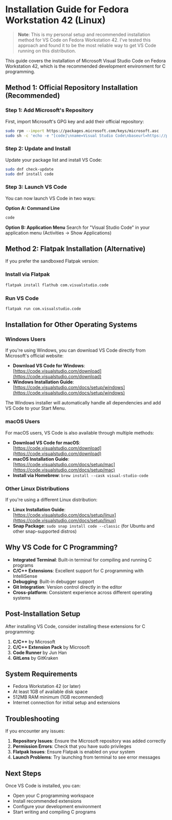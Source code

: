 # Installation Guide for Fedora Workstation 42 (Linux)

> **Note**: This is my personal setup and recommended installation method for VS Code on Fedora Workstation 42. I've tested this approach and found it to be the most reliable way to get VS Code running on this distribution.

This guide covers the installation of Microsoft Visual Studio Code on Fedora Workstation 42, which is the recommended development environment for C programming.

## Method 1: Official Repository Installation (Recommended)

### Step 1: Add Microsoft's Repository

First, import Microsoft's GPG key and add their official repository:

```bash
sudo rpm --import https://packages.microsoft.com/keys/microsoft.asc
sudo sh -c 'echo -e "[code]\nname=Visual Studio Code\nbaseurl=https://packages.microsoft.com/yumrepos/vscode\nenabled=1\ngpgcheck=1\ngpgkey=https://packages.microsoft.com/keys/microsoft.asc" > /etc/yum.repos.d/vscode.repo'
```

### Step 2: Update and Install

Update your package list and install VS Code:

```bash
sudo dnf check-update
sudo dnf install code
```

### Step 3: Launch VS Code

You can now launch VS Code in two ways:

**Option A: Command Line**
```bash
code
```

**Option B: Application Menu**
Search for "Visual Studio Code" in your application menu (Activities → Show Applications)

## Method 2: Flatpak Installation (Alternative)

If you prefer the sandboxed Flatpak version:

### Install via Flatpak
```bash
flatpak install flathub com.visualstudio.code
```

### Run VS Code
```bash
flatpak run com.visualstudio.code
```

## Installation for Other Operating Systems

### Windows Users
If you're using Windows, you can download VS Code directly from Microsoft's official website:
- **Download VS Code for Windows**: [https://code.visualstudio.com/download](https://code.visualstudio.com/download)
- **Windows Installation Guide**: [https://code.visualstudio.com/docs/setup/windows](https://code.visualstudio.com/docs/setup/windows)

The Windows installer will automatically handle all dependencies and add VS Code to your Start Menu.

### macOS Users
For macOS users, VS Code is also available through multiple methods:
- **Download VS Code for macOS**: [https://code.visualstudio.com/download](https://code.visualstudio.com/download)
- **macOS Installation Guide**: [https://code.visualstudio.com/docs/setup/mac](https://code.visualstudio.com/docs/setup/mac)
- **Install via Homebrew**: `brew install --cask visual-studio-code`

### Other Linux Distributions
If you're using a different Linux distribution:
- **Linux Installation Guide**: [https://code.visualstudio.com/docs/setup/linux](https://code.visualstudio.com/docs/setup/linux)
- **Snap Package**: `sudo snap install code --classic` (for Ubuntu and other snap-supported distros)

## Why VS Code for C Programming?

- **Integrated Terminal**: Built-in terminal for compiling and running C programs
- **C/C++ Extensions**: Excellent support for C programming with IntelliSense
- **Debugging**: Built-in debugger support
- **Git Integration**: Version control directly in the editor
- **Cross-platform**: Consistent experience across different operating systems

## Post-Installation Setup

After installing VS Code, consider installing these extensions for C programming:

1. **C/C++** by Microsoft
2. **C/C++ Extension Pack** by Microsoft
3. **Code Runner** by Jun Han
4. **GitLens** by GitKraken

## System Requirements

- Fedora Workstation 42 (or later)
- At least 1GB of available disk space
- 512MB RAM minimum (1GB recommended)
- Internet connection for initial setup and extensions

## Troubleshooting

If you encounter any issues:

1. **Repository Issues**: Ensure the Microsoft repository was added correctly
2. **Permission Errors**: Check that you have sudo privileges
3. **Flatpak Issues**: Ensure Flatpak is enabled on your system
4. **Launch Problems**: Try launching from terminal to see error messages

## Next Steps

Once VS Code is installed, you can:
- Open your C programming workspace
- Install recommended extensions
- Configure your development environment
- Start writing and compiling C programs
